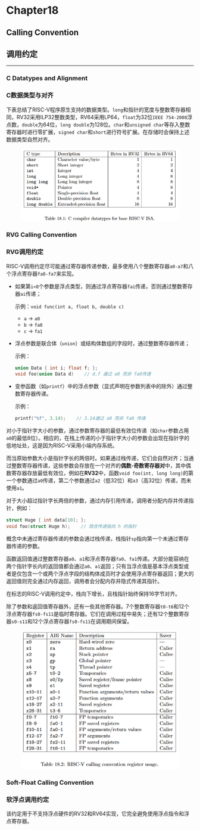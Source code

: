 # Chapter18

## Calling Convention

## 调用约定

***

### C Datatypes and Alignment

### C数据类型与对齐

下表总结了RISC-V程序原生支持的数据类型。`long`和指针的宽度与整数寄存器相同，RV32采用ILP32整数类型，RV64采用LP64，`float`为32位`IEEE 754-2008`浮点数，`double`为64位，`long double`为128位。`char`和`unsigned char`等存入整数寄存器时进行零扩展，`signed char`和`short`进行符号扩展。在存储时会保持上述数据类型自然对齐。

<figure><img src="../../.gitbook/assets/2025-04-02-13-39-31-image.png" alt=""><figcaption></figcaption></figure>

### RVG Calling Convention

### RVG调用约定

RISC-V调用约定尽可能通过寄存器传递参数，最多使用八个整数寄存器`a0-a7`和八个浮点寄存器`fa0-fa7`来实现。

*   如果第`i<8`个参数是浮点类型，则通过浮点寄存器`fai`传递，否则通过整数寄存器`ai`传递；

    示例：`void func(int a, float b, double c)`

    * `a` -> `a0`
    * `b` -> `fa0`
    * `c` -> `fa1`
*   浮点参数是联合体（`union`）或结构体数组的字段时，通过整数寄存器传递；

    示例：

    ```c
    union Data { int i; float f; };
    void foo(union Data d)    // d.f 通过 a0 而非 fa0传递
    ```
*   变参函数（如`printf`）中的浮点参数（显式声明在参数列表中的除外）通过整数寄存器传递。

    示例：

    ```c
    printf("%f", 3.14);    // 3.14通过 a0 而非 fa0 传递
    ```

对小于指针字大小的参数，通过参数寄存器的最低有效位传递（如`char`参数占用`a0`的最低8位）。相应的，在栈上传递的小于指针字大小的参数会出现在指针字的低地址处，这是因为RISC-V采用小端内存系统。

而当原始参数大小是指针字长的两倍时。如果通过栈传递，它们会自然对齐；当通过整数寄存器传递，这些参数会存放在一个对齐的**偶数-奇数寄存器对**中，其中偶数寄存器存放最低有效位，例如在**RV32**中，函数`void foo(int, long long)`的第一个参数通过`a0`传递，第二个参数通过`a2`（低32位）和`a3`（高32位）传递，而未使用`a1`。

对于大小超过指针字长两倍的参数，通过内存引用传递，调用者分配内存并传递指针，例如：

```c
struct Huge { int data[10]; };
void foo(struct Huge h);    // 隐含传递指向 h 的指针
```

概念中未通过寄存器传递的参数会通过栈传递，栈指针`sp`指向第一个未通过寄存器传递的参数。

函数返回值通过整数寄存器`a0`、`a1`和浮点寄存器`fa0`、`fa1`传递。大部分能容纳在两个指针字长内的返回值都会通过`a0`、`a1`返回；只有当浮点值是基本浮点类型或者是仅包含一个或两个浮点字段的结构体成员时才会使用浮点寄存器返回；更大的返回值则完全通过内存返回，调用者会分配内存并隐式传递其指针。

在标志的RISC-V调用约定中，栈向下增长，且栈指针始终保持16字节对齐。

除了参数和返回值寄存器外，还有一些其他寄存器。7个整数寄存器`t0-t6`和12个浮点寄存器`fs0-fs11`是临时寄存器。它们在调用过程中易失；还有12个整数寄存器`s0-s11`和12个浮点寄存器`fs0-fs11`在调用期间保留。

<figure><img src="../../.gitbook/assets/2025-04-02-14-53-21-image.png" alt=""><figcaption></figcaption></figure>

### Soft-Float Calling Convention

### 软浮点调用约定

该约定用于不支持浮点硬件的RV32和RV64实现，它完全避免使用浮点指令和浮点寄存器。
